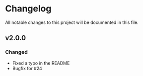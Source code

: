 # Changelog
All notable changes to this project will be documented in this file.

## v2.0.0
### Changed
- Fixed a typo in the README
- Bugfix for #24
